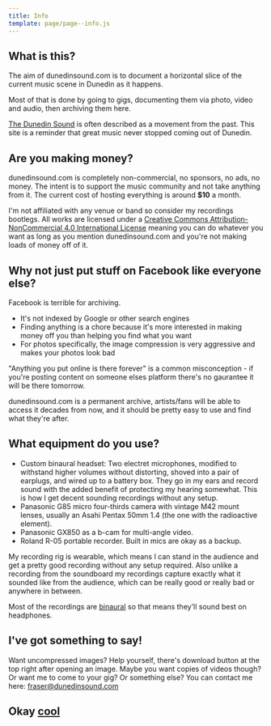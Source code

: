```yaml
---
title: Info
template: page/page--info.js
---
```


## What is this?

The aim of dunedinsound.com is to document a horizontal slice of the current music scene in Dunedin as it happens.

Most of that is done by going to gigs, documenting them via photo, video and audio, then archiving them here.

<a title="Dunedin Sound on Wikipedia" href="https://en.wikipedia.org/wiki/Dunedin_sound" target="_blank">The Dunedin Sound</a> is often described as a movement from the past. This site is a reminder that great music never stopped coming out of Dunedin.

## Are you making money?

dunedinsound.com is completely non-commercial, no sponsors, no ads, no money. The intent is to support the music community and not take anything from it. The current cost of hosting everything is around **\$10** a month.

I'm not affiliated with any venue or band so consider my recordings bootlegs. All works are licensed under a <a rel="license" href="http://creativecommons.org/licenses/by-nc/4.0/">Creative Commons Attribution-NonCommercial 4.0 International License</a> meaning you can do whatever you want as long as you mention dunedinsound.com and you're not making loads of money off of it.

## Why not just put stuff on Facebook like everyone else?

Facebook is terrible for archiving.

- It's not indexed by Google or other search engines
- Finding anything is a chore because it's more interested in making money off you than helping you find what you want
- For photos specifically, the image compression is very aggressive and makes your photos look bad

"Anything you put online is there forever" is a common misconception - if you're posting content on someone elses platform there's no gaurantee it will be there tomorrow.

dunedinsound.com is a permanent archive, artists/fans will be able to access it decades from now, and it should be pretty easy to use and find what they're after.

## What equipment do you use?

- Custom binaural headset: Two electret microphones, modified to withstand higher volumes without distorting, shoved into a pair of earplugs, and wired up to a battery box. They go in my ears and record sound with the added benefit of protecting my hearing somewhat. This is how I get decent sounding recordings without any setup.
- Panasonic G85 micro four-thirds camera with vintage M42 mount lenses, usually an Asahi Pentax 50mm 1.4 (the one with the radioactive element).
- Panasonic GX850 as a b-cam for multi-angle video.
- Roland R-05 portable recorder. Built in mics are okay as a backup.

My recording rig is wearable, which means I can stand in the audience and get a pretty good recording without any setup required. Also unlike a recording from the soundboard my recordings capture exactly what it sounded like from the audience, which can be really good or really bad or anywhere in between.

Most of the recordings are [binaural](https://en.wikipedia.org/wiki/Binaural_recording) so that means they'll sound best on headphones.

## I've got something to say!

Want uncompressed images? Help yourself, there's download button at the top right after opening an image. Maybe you want copies of videos though? Or want me to come to your gig? Or something else? You can contact me here: <a href="mailto:fraser@dunedinsound.com">fraser@dunedinsound.com</a>

<h2>Okay <a onmouseover="const msg = new SpeechSynthesisUtterance();msg.voiceURI = 'native';msg.volume = 1;msg.rate = 0.1;msg.pitch = Math.floor(Math.random() * (2 - 0 + 1));msg.text = 'cool';msg.lang = 'en-US';speechSynthesis.speak(msg);" class="trippy" href="/">cool</a></h2>
